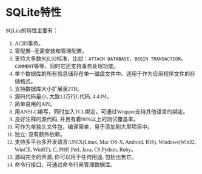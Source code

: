# SQLite特性
<font face="微软雅黑">

SQLite的特性主要有：    
1. ACID事务。  
2. 零配置--无需安装和管理配置。  
3. 支持大多数SQL92标准，比如：`ATTACH DATABASE`，`BEGIN TRANSACTION`，`COMMENT`等等，同时它还支持事务处理功能。  
4. 单个数据库的所有信息储存在单一磁盘文件中。适用于作为应用程序文件的存储格式。
5. 支持数据库大小扩展至2TB。
6. 源码代码量小, 大致13万行C代码, 4.43M。
7. 简单易用的API。
8. 用ANSI-C编写，同时加入TCL绑定。可通过Wrapper支持其他语言的绑定。
9. 良好注释的源代码, 并且有着90%以上的测试覆盖率。
10. 可作为单独头文件包，编译简单，易于添加到大型项目中。
11. 独立: 没有额外依赖。
12. 支持多平台多开发语言:UNIX(Linux, Mac OS-X, Android, IOS), Windows(Win32, WinCE, WinRT), C, PHP, Perl, Java, C#,Python, Ruby。
13. 源码完全的开源, 你可以用于任何用途, 包括出售它。
14. 命令行接口，可通过命令行来管理数据库。
